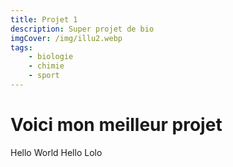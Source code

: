 ```yaml
---
title: Projet 1
description: Super projet de bio
imgCover: /img/illu2.webp
tags: 
    - biologie
    - chimie
    - sport
---
```


# Voici mon meilleur projet

Hello World
Hello Lolo


